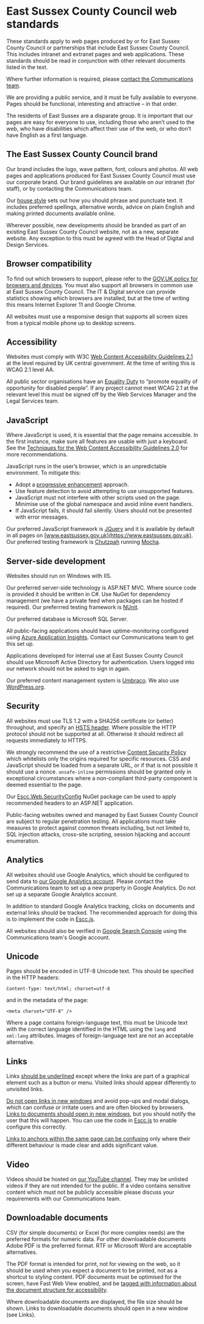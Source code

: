 # East Sussex County Council web standards

These standards apply to web pages produced by or for East Sussex County Council or partnerships that include East Sussex County Council. This includes intranet and extranet pages and web applications. These standards should be read in conjunction with other relevant documents listed in the text.

Where further information is required, please [contact the Communications team](https://apps.eastsussex.gov.uk/contactus/emailus/feedback.aspx).
 
We are providing a public service, and it must be fully available to everyone. Pages should be functional, interesting and attractive – in that order.

The residents of East Sussex are a disparate group. It is important that our pages are easy for everyone to use, including those who aren’t used to the web, who have disabilities which affect their use of the web, or who don’t have English as a first language. 

## The East Sussex County Council brand

Our brand includes the logo, wave pattern, font, colours and photos. All web pages and applications produced for East Sussex County Council must use our corporate brand. Our brand guidelines are available on our intranet (for staff), or by contacting the Communications team.  

Our [house style](https://www.eastsussex.gov.uk/about-this-site/housestyle/) sets out how you should phrase and punctuate text. It includes preferred spellings, alternative words, advice on plain English and making printed documents available online. 

Wherever possible, new developments should be branded as part of an existing East Sussex County Council website, not as a new, separate website. Any exception to this must be agreed with the Head of Digital and Design Services.
 
## Browser compatibility

To find out which browsers to support, please refer to the [GOV.UK policy for browsers and devices](https://www.gov.uk/service-manual/technology/designing-for-different-browsers-and-devices). You must also support all browsers in common use at East Sussex County Council. The IT & Digital service can provide statistics showing which browsers are installed, but at the time of writing this means Internet Explorer 11 and Google Chrome.

All websites must use a responsive design that supports all screen sizes from a typical mobile phone up to desktop screens.

## Accessibility

Websites must comply with W3C [Web Content Accessibility Guidelines 2.1](http://www.w3.org/TR/WCAG21/) at the level required by UK central government. At the time of writing this is WCAG 2.1 level AA.   

All public sector organisations have an [Equality Duty](https://www.equalityhumanrights.com/en/advice-and-guidance/public-sector-equality-duty) to “promote equality of opportunity for disabled people”. If any project cannot meet WCAG 2.1 at the relevant level this must be signed off by the Web Services Manager and the Legal Services team.

## JavaScript

Where JavaScript is used, it is essential that the page remains accessible. In the first instance, make sure all features are usable with just a keyboard. See the [Techniques for the Web Content Accessibility Guidelines 2.0](http://www.w3.org/TR/WCAG20-TECHS/) for more recommendations.

JavaScript runs in the user’s browser, which is an unpredictable environment. To mitigate this:

*	Adopt a [progressive enhancement](https://en.wikipedia.org/wiki/Progressive_enhancement) approach. 
*	Use feature detection to avoid attempting to use unsupported features.
*	JavaScript must not interfere with other scripts used on the page. Minimise use of the global namespace and avoid inline event handlers.
*	If JavaScript fails, it should fail silently. Users should not be presented with error messages.	

Our preferred JavaScript framework is [JQuery](http://jquery.com/) and it is available by default in all pages on [www.eastsussex.gov.uk](https://www.eastsussex.gov.uk). Our preferred testing framework is [Chutzpah](https://github.com/mmanela/chutzpah) running [Mocha](http://mochajs.org/). 


## Server-side development

Websites should run on Windows with IIS.

Our preferred server-side technology is ASP.NET MVC. Where source code is provided it should be written in C#. Use NuGet for dependency management (we have a private feed when packages can be hosted if required). Our preferrred testing framework is [NUnit](http://www.nunit.org/).

Our preferred database is Microsoft SQL Server.

All public-facing applications should have uptime-monitoring configured using [Azure Application Insights](https://azure.microsoft.com/en-us/services/application-insights/). Contact our Communications team to get this set up.

Applications developed for internal use at East Sussex County Council should use Microsoft Active Directory for authentication. Users logged into our network should not be asked to sign in again.

Our preferred content management system is [Umbraco](https://umbraco.com/). We also use [WordPress.org](https://en-gb.wordpress.org/).

## Security

All websites must use TLS 1.2 with a SHA256 certificate (or better) throughout, and specify an [HSTS header](https://en.wikipedia.org/wiki/HTTP_Strict_Transport_Security). Where possible the HTTP protocol should not be supported at all. Otherwise it should redirect all requests immediately to HTTPS.

We strongly recommend the use of a restrictive [Content Security Policy](https://content-security-policy.com/) which whitelists only the origins required for specific resources. CSS and JavaScript should be loaded from a separate URL, or if that is not possible it should use a nonce. `unsafe-inline` permissions should be granted only in exceptional circumstances where a non-compliant third-party component is deemed essential to the page.

Our [Escc.Web.SecurityConfig](https://github.com/east-sussex-county-council/Escc.Web.SecurityConfig) NuGet package can be used to apply recommended headers to an ASP.NET application.

Public-facing websites owned and managed by East Sussex County Council are subject to regular penetration testing. All applications must take measures to protect against common threats including, but not limited to, SQL injection attacks, cross-site scripting, session hijacking and account enumeration.

## Analytics

All websites should use Google Analytics, which should be configured to send data to [our Google Analytics account](https://data.gov.uk/dataset/east-sussex-county-council-web-analytics). Please contact the Communications team to set up a new property in Google Analytics. Do not set up a separate Google Analytics account.

In addition to standard Google Analytics tracking, clicks on documents and external links should be tracked. The recommended approach for doing this is to implement the code in [Escc.js](https://github.com/east-sussex-county-council/Escc.js).

All websites should also be verified in [Google Search Console](https://www.google.com/webmasters/tools/) using the Communications team's Google account.

## Unicode

Pages should be encoded in UTF-8 Unicode text. This should be specified in the HTTP headers:

	Content-Type: text/html; charset=utf-8

and in the metadata of the page:

	<meta charset="UTF-8" />

Where a page contains foreign-language text, this must be Unicode text with the correct language identified in the HTML using the `lang` and `xml:lang` attributes. Images of foreign-language text are not an acceptable alternative.

## Links

Links [should be underlined](http://www.useit.com/alertbox/20040510.html) except where the links are part of a graphical element such as a button or menu. Visited links should appear differently to unvisited links.
 
[Do not open links in new windows](http://www.smashingmagazine.com/2008/07/01/should-links-open-in-new-windows/) and avoid pop-ups and modal dialogs, which can confuse or irritate users and are often blocked by browsers. [Links to documents should open in new windows](http://www.useit.com/alertbox/open_new_windows.html), but you should notify the user that this will happen. You can use the code in [Escc.js](https://github.com/east-sussex-county-council/Escc.js) to enable configure this correctly.

[Links to anchors within the same page can be confusing](https://www.nngroup.com/articles/in-page-links/) only where their different behaviour is made clear and adds significant value.

## Video

Videos should be hosted on [our YouTube channel](https://www.youtube.com/user/EastSussexCC). They may be unlisted videos if they are not intended for the public. If a video contains sensitive content which must not be publicly accessible please discuss your requirements with our Communications team.

## Downloadable documents

CSV (for simple documents) or Excel (for more complex needs) are the preferred formats for numeric data. For other downloadable documents Adobe PDF is the preferred format. RTF or Microsoft Word are acceptable alternatives. 

The PDF format is intended for print, not for viewing on the web, so it should be used when you expect a document to be printed, not as a shortcut to styling content. PDF documents must be optimised for the screen, have Fast Web View enabled, and be [tagged with information about the document structure for accessibility](http://www.adobe.com/uk/accessibility/products/acrobat/training.html). 

Where downloadable documents are displayed, the file size should be shown. Links to downloadable documents should open in a new window (see Links).
